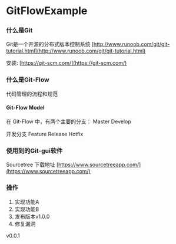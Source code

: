 # GitFlowExample

### 什么是Git
Git是一个开源的分布式版本控制系统
[http://www.runoob.com/git/git-tutorial.html](http://www.runoob.com/git/git-tutorial.html)

安装: [https://git-scm.com/](https://git-scm.com/)
### 什么是Git-Flow
代码管理的流程和规范

#### Git-Flow Model
在 Git-Flow 中，有两个主要的分支：
Master
Develop

开发分支
Feature
Release
Hotfix

### 使用到的Git-gui软件
Sourcetree 下载地址 [https://www.sourcetreeapp.com/](https://www.sourcetreeapp.com/)

### 操作
1. 实现功能A
2. 实现功能B
3. 发布版本v1.0.0
4. 修复漏洞


v0.0.1

